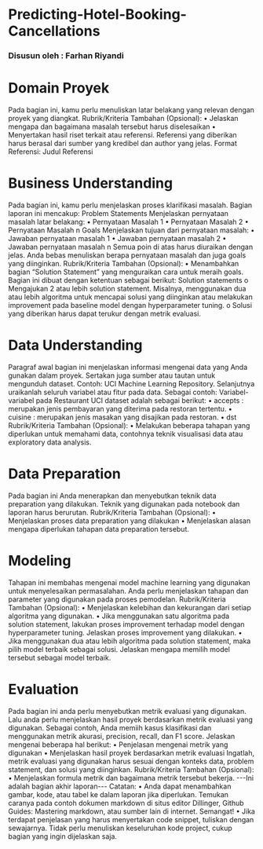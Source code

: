 # Predicting-Hotel-Booking-Cancellations
### Disusun oleh : Farhan Riyandi

# Domain Proyek
Pada bagian ini, kamu perlu menuliskan latar belakang yang relevan dengan proyek yang diangkat.
Rubrik/Kriteria Tambahan (Opsional):
•	Jelaskan mengapa dan bagaimana masalah tersebut harus diselesaikan
•	Menyertakan hasil riset terkait atau referensi. Referensi yang diberikan harus berasal dari sumber yang kredibel dan author yang jelas.
Format Referensi: Judul Referensi

# Business Understanding
Pada bagian ini, kamu perlu menjelaskan proses klarifikasi masalah.
Bagian laporan ini mencakup:
Problem Statements
Menjelaskan pernyataan masalah latar belakang:
•	Pernyataan Masalah 1
•	Pernyataan Masalah 2
•	Pernyataan Masalah n
Goals
Menjelaskan tujuan dari pernyataan masalah:
•	Jawaban pernyataan masalah 1
•	Jawaban pernyataan masalah 2
•	Jawaban pernyataan masalah n
Semua poin di atas harus diuraikan dengan jelas. Anda bebas menuliskan berapa pernyataan masalah dan juga goals yang diinginkan.
Rubrik/Kriteria Tambahan (Opsional):
•	Menambahkan bagian “Solution Statement” yang menguraikan cara untuk meraih goals. Bagian ini dibuat dengan ketentuan sebagai berikut:
Solution statements
o	Mengajukan 2 atau lebih solution statement. Misalnya, menggunakan dua atau lebih algoritma untuk mencapai solusi yang diinginkan atau melakukan improvement pada baseline model dengan hyperparameter tuning.
o	Solusi yang diberikan harus dapat terukur dengan metrik evaluasi.

# Data Understanding
Paragraf awal bagian ini menjelaskan informasi mengenai data yang Anda gunakan dalam proyek. Sertakan juga sumber atau tautan untuk mengunduh dataset. Contoh: UCI Machine Learning Repository.
Selanjutnya uraikanlah seluruh variabel atau fitur pada data. Sebagai contoh:
Variabel-variabel pada Restaurant UCI dataset adalah sebagai berikut:
•	accepts : merupakan jenis pembayaran yang diterima pada restoran tertentu.
•	cuisine : merupakan jenis masakan yang disajikan pada restoran.
•	dst
Rubrik/Kriteria Tambahan (Opsional):
•	Melakukan beberapa tahapan yang diperlukan untuk memahami data, contohnya teknik visualisasi data atau exploratory data analysis.

# Data Preparation
Pada bagian ini Anda menerapkan dan menyebutkan teknik data preparation yang dilakukan. Teknik yang digunakan pada notebook dan laporan harus berurutan.
Rubrik/Kriteria Tambahan (Opsional):
•	Menjelaskan proses data preparation yang dilakukan
•	Menjelaskan alasan mengapa diperlukan tahapan data preparation tersebut.

# Modeling
Tahapan ini membahas mengenai model machine learning yang digunakan untuk menyelesaikan permasalahan. Anda perlu menjelaskan tahapan dan parameter yang digunakan pada proses pemodelan.
Rubrik/Kriteria Tambahan (Opsional):
•	Menjelaskan kelebihan dan kekurangan dari setiap algoritma yang digunakan.
•	Jika menggunakan satu algoritma pada solution statement, lakukan proses improvement terhadap model dengan hyperparameter tuning. Jelaskan proses improvement yang dilakukan.
•	Jika menggunakan dua atau lebih algoritma pada solution statement, maka pilih model terbaik sebagai solusi. Jelaskan mengapa memilih model tersebut sebagai model terbaik.

# Evaluation
Pada bagian ini anda perlu menyebutkan metrik evaluasi yang digunakan. Lalu anda perlu menjelaskan hasil proyek berdasarkan metrik evaluasi yang digunakan.
Sebagai contoh, Anda memiih kasus klasifikasi dan menggunakan metrik akurasi, precision, recall, dan F1 score. Jelaskan mengenai beberapa hal berikut:
•	Penjelasan mengenai metrik yang digunakan
•	Menjelaskan hasil proyek berdasarkan metrik evaluasi
Ingatlah, metrik evaluasi yang digunakan harus sesuai dengan konteks data, problem statement, dan solusi yang diinginkan.
Rubrik/Kriteria Tambahan (Opsional):
•	Menjelaskan formula metrik dan bagaimana metrik tersebut bekerja.
---Ini adalah bagian akhir laporan---
Catatan:
•	Anda dapat menambahkan gambar, kode, atau tabel ke dalam laporan jika diperlukan. Temukan caranya pada contoh dokumen markdown di situs editor Dillinger, Github Guides: Mastering markdown, atau sumber lain di internet. Semangat!
•	Jika terdapat penjelasan yang harus menyertakan code snippet, tuliskan dengan sewajarnya. Tidak perlu menuliskan keseluruhan kode project, cukup bagian yang ingin dijelaskan saja.


